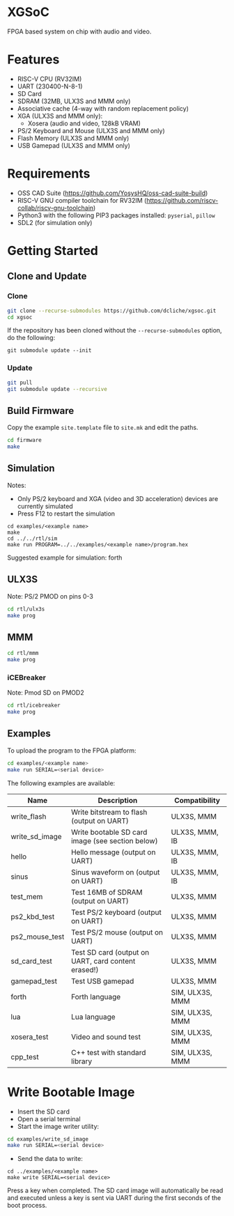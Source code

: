 # XGSoC 

FPGA based system on chip with audio and video.

# Features

- RISC-V CPU (RV32IM)
- UART (230400-N-8-1)
- SD Card
- SDRAM (32MB, ULX3S and MMM only)
- Associative cache (4-way with random replacement policy)
- XGA (ULX3S and MMM only):
  - Xosera (audio and video, 128kB VRAM)
- PS/2 Keyboard and Mouse (ULX3S and MMM only)
- Flash Memory (ULX3S and MMM only)
- USB Gamepad (ULX3S and MMM only)

# Requirements

- OSS CAD Suite (https://github.com/YosysHQ/oss-cad-suite-build)
- RISC-V GNU compiler toolchain for RV32IM (https://github.com/riscv-collab/riscv-gnu-toolchain)
- Python3 with the following PIP3 packages installed: `pyserial`, `pillow`
- SDL2 (for simulation only)

# Getting Started

## Clone and Update

### Clone

```bash
git clone --recurse-submodules https://github.com/dcliche/xgsoc.git
cd xgsoc
```

If the repository has been cloned without the `--recurse-submodules` option, do the following:
```
git submodule update --init
```

### Update

```bash
git pull
git submodule update --recursive
```

## Build Firmware

Copy the example `site.template` file to `site.mk` and edit the paths.

```bash
cd firmware
make
```

## Simulation

Notes:
- Only PS/2 keyboard and XGA (video and 3D acceleration) devices are currently simulated
- Press F12 to restart the simulation

```
cd examples/<example name>
make
cd ../../rtl/sim
make run PROGRAM=../../examples/<example name>/program.hex
```

Suggested example for simulation: forth

## ULX3S

Note: PS/2 PMOD on pins 0-3

```bash
cd rtl/ulx3s
make prog
```

## MMM

```bash
cd rtl/mmm
make prog
```

### iCEBreaker

Note: Pmod SD on PMOD2

```bash
cd rtl/icebreaker
make prog
```

## Examples

To upload the program to the FPGA platform:

```bash
cd examples/<example name>
make run SERIAL=<serial device>
```

The following examples are available:

| Name           | Description                                         | Compatibility    |
| -------------- | --------------------------------------------------- | ---------------- |
| write_flash    | Write bitstream to flash (output on UART)           | ULX3S, MMM       |
| write_sd_image | Write bootable SD card image (see section below)    | ULX3S, MMM, IB   |
| hello          | Hello message (output on UART)                      | ULX3S, MMM, IB   |
| sinus          | Sinus waveform on (output on UART)                  | ULX3S, MMM, IB   |
| test_mem       | Test 16MB of SDRAM (output on UART)                 | ULX3S, MMM       |
| ps2_kbd_test   | Test PS/2 keyboard (output on UART)                 | ULX3S, MMM       |
| ps2_mouse_test | Test PS/2 mouse (output on UART)                    | ULX3S, MMM       |
| sd_card_test   | Test SD card (output on UART, card content erased!) | ULX3S, MMM       |
| gamepad_test   | Test USB gamepad                                    | ULX3S, MMM       |
| forth          | Forth language                                      | SIM, ULX3S, MMM  |
| lua            | Lua language                                        | SIM, ULX3S, MMM  |
| xosera_test    | Video and sound test                                | SIM, ULX3S, MMM  |
| cpp_test       | C++ test with standard library                      | SIM, ULX3S, MMM  |

# Write Bootable Image

- Insert the SD card
- Open a serial terminal
- Start the image writer utility:
```bash
cd examples/write_sd_image
make run SERIAL=<serial device>
```
- Send the data to write:
```
cd ../examples/<example name>
make write SERIAL=<serial device>
```
Press a key when completed. The SD card image will automatically be read and executed unless a key is sent via UART during the first seconds of the boot process.
